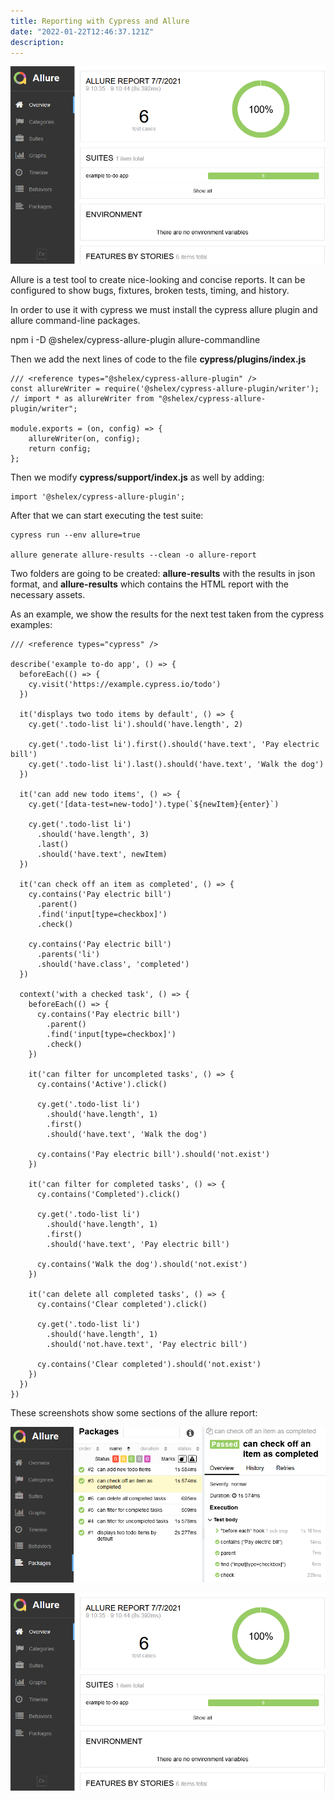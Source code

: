 ```yaml
---
title: Reporting with Cypress and Allure
date: "2022-01-22T12:46:37.121Z"
description: 
---
```

![allure report](./allure-report.png)

Allure is a test tool to create nice-looking and concise reports. It can be configured to show bugs, fixtures, broken tests, timing, and history.

In order to use it with cypress we must install the cypress allure plugin and allure command-line packages.


npm i -D @shelex/cypress-allure-plugin allure-commandline


Then we add the next lines of code to the file **cypress/plugins/index.js**

```
/// <reference types="@shelex/cypress-allure-plugin" />
const allureWriter = require('@shelex/cypress-allure-plugin/writer');
// import * as allureWriter from "@shelex/cypress-allure-plugin/writer";

module.exports = (on, config) => {
    allureWriter(on, config);
    return config;
};
```

Then we modify **cypress/support/index.js** as well by adding:

```
import '@shelex/cypress-allure-plugin';
```

After that we can start executing the test suite:

```
cypress run --env allure=true

allure generate allure-results --clean -o allure-report
```

Two folders are going to be created: **allure-results** with the results in json format, and **allure-results** which contains the HTML report with the necessary assets.

As an example, we show the results for the next test taken from the cypress examples:

```
/// <reference types="cypress" />

describe('example to-do app', () => {
  beforeEach(() => {
    cy.visit('https://example.cypress.io/todo')
  })

  it('displays two todo items by default', () => {
    cy.get('.todo-list li').should('have.length', 2)

    cy.get('.todo-list li').first().should('have.text', 'Pay electric bill')
    cy.get('.todo-list li').last().should('have.text', 'Walk the dog')
  })

  it('can add new todo items', () => {
    cy.get('[data-test=new-todo]').type(`${newItem}{enter}`)

    cy.get('.todo-list li')
      .should('have.length', 3)
      .last()
      .should('have.text', newItem)
  })

  it('can check off an item as completed', () => {
    cy.contains('Pay electric bill')
      .parent()
      .find('input[type=checkbox]')
      .check()

    cy.contains('Pay electric bill')
      .parents('li')
      .should('have.class', 'completed')
  })

  context('with a checked task', () => {
    beforeEach(() => {
      cy.contains('Pay electric bill')
        .parent()
        .find('input[type=checkbox]')
        .check()
    })

    it('can filter for uncompleted tasks', () => {
      cy.contains('Active').click()

      cy.get('.todo-list li')
        .should('have.length', 1)
        .first()
        .should('have.text', 'Walk the dog')

      cy.contains('Pay electric bill').should('not.exist')
    })

    it('can filter for completed tasks', () => {
      cy.contains('Completed').click()

      cy.get('.todo-list li')
        .should('have.length', 1)
        .first()
        .should('have.text', 'Pay electric bill')

      cy.contains('Walk the dog').should('not.exist')
    })

    it('can delete all completed tasks', () => {
      cy.contains('Clear completed').click()

      cy.get('.todo-list li')
        .should('have.length', 1)
        .should('not.have.text', 'Pay electric bill')

      cy.contains('Clear completed').should('not.exist')
    })
  })
})
```

These screenshots show some sections of the allure report:

![allure report](./allure-report2.png)

![allure report](./allure-report.png)